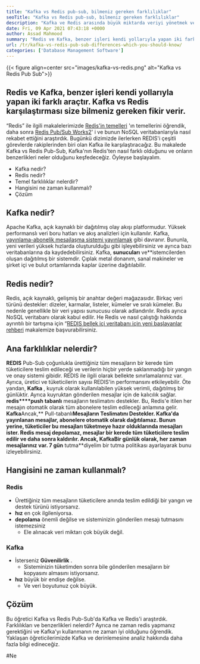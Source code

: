 ```yaml
---
title: "Kafka vs Redis pub-sub, bilmeniz gereken farklılıklar" 
seoTitle: "Kafka vs Redis pub-sub, bilmeniz gereken farklılıklar" 
description: "Kafka ve Redis arasında büyük miktarda veriyi yönetmek ve karıştırmak için araçlar arıyorsanız. Kafka vs Redis Pub-Sub bu makale size yardımcı olacaktır." 
date: Fri, 09 Apr 2021 07:43:18 +0000
author: Assad Mahmood
summary: "Redis ve Kafka, benzer işleri kendi yollarıyla yapan iki farklı araçtır. Kafka vs Redis karşılaştırması size bilmeniz gereken fikir verir." 
url: /tr/kafka-vs-redis-pub-sub-differences-which-you-should-know/
categories: ['Database Management Software']
---
```


{{< figure align=center src="images/kafka-vs-redis.png" alt="Kafka vs Redis Pub Sub">}}


## Redis ve Kafka, benzer işleri kendi yollarıyla yapan iki farklı araçtır. Kafka vs Redis karşılaştırması size bilmeniz gereken fikir verir.
“Redis” ile ilgili makalelerimizde [Redis'in temelleri][1] 'ın temellerini öğrendik, daha sonra [Redis Pub/Sub Works][2][2]' i ve bunun NoSQL veritabanlarıyla nasıl rekabet ettiğini araştırdık. Bugünkü dizimizde ilerlerken REDIS'i çeşitli görevlerde rakiplerinden biri olan Kafka ile karşılaştıracağız. Bu makalede Kafka vs Redis Pub-Sub, Kafka'nın Redis'ten nasıl farklı olduğunu ve onların benzerlikleri neler olduğunu keşfedeceğiz. Öyleyse başlayalım.
  * Kafka nedir?
  * Redis nedir?
  * Temel farklılıklar nelerdir?
  * Hangisini ne zaman kullanmalı?
  * Çözüm

## Kafka nedir?
Apache Kafka, açık kaynaklı bir dağıtılmış olay akışı platformudur. Yüksek performanslı veri boru hatları ve akış analizleri için kullanılır. Kafka, [yayınlama-abonelik mesajlaşma sistemi yayınlamak][3] gibi davranır. Bununla, yeni verileri yüksek hızlarda oluşturulduğu gibi işleyebilirsiniz ve ayrıca bazı veritabanlarına da kaydedebilirsiniz.
Kafka, **sunucuları** ve**istemcilerden oluşan dağıtılmış bir sistemdir. Çıplak metal donanım, sanal makineler ve şirket içi ve bulut ortamlarında kaplar üzerine dağıtılabilir.

## Redis nedir?
Redis, açık kaynaklı, gelişmiş bir anahtar değeri mağazasıdır. Birkaç veri türünü destekler: dizeler, karmalar, listeler, kümeler ve sıralı kümeler. Bu nedenle genellikle bir veri yapısı sunucusu olarak adlandırılır.
Redis ayrıca NoSQL veritabanı olarak kabul edilir. He Redis ve nasıl çalıştığı hakkında ayrıntılı bir tartışma için “[REDIS bellek içi veritabanı için yeni başlayanlar rehberi][1] makalemize başvurabilirsiniz.

## Ana farklılıklar nelerdir?
**REDIS** Pub-Sub çoğunlukla ürettiğiniz tüm mesajların bir kerede tüm tüketicilere teslim edileceği ve verilerin hiçbir yerde saklanmadığı bir yangın ve onay sistemi gibidir. REDIS ile ilgili olarak bellekte sınırlamalarınız var. Ayrıca, üretici ve tüketicilerin sayısı REDIS'in performansını etkileyebilir.
Öte yandan, **Kafka** , kuyruk olarak kullanılabilen yüksek verimli, dağıtılmış bir günlüktir. Ayrıca kuyruktan gönderilen mesajlar için de kalıcılık sağlar.
**redis****push tabanlı** mesajların teslimatını destekler. Bu, Redis'e itilen her mesajın otomatik olarak tüm abonelere teslim edileceği anlamına gelir.
**Kafka**Ancak,** Pull-tabanlı**Mesajların Teslimatını Destekler. Kafka'da yayınlanan mesajlar, abonelere otomatik olarak dağıtılamaz. Bunun yerine, tüketiciler bu mesajları tüketmeye hazır olduklarında mesajları ister.
**Redis **mesaj depolamaz, mesajlar bir kerede tüm tüketicilere teslim edilir ve daha sonra kaldırılır. Ancak,** Kafka**Bir günlük olarak, her zaman mesajlarınız var. 7 gün** tutma**diyelim bir tutma politikası ayarlayarak bunu izleyebilirsiniz.

## Hangisini ne zaman kullanmalı?

### Redis
  * Ürettiğiniz tüm mesajların tüketicilere anında teslim edildiği bir yangın ve destek türünü istiyorsanız.
* **hız** en çok ilgileniyorsa.
* **depolama** önemli değilse ve sisteminizin gönderilen mesajı tutmasını istemezsiniz
  * Ele alınacak veri miktarı çok büyük değil.

### Kafka
* İsterseniz **Güvenilirlik** .
  * Sisteminizin tüketimden sonra bile gönderilen mesajların bir kopyasını almasını istiyorsanız.
* **hız** büyük bir endişe değilse.
  * Ve veri boyutunuz çok büyük.

## Çözüm
Bu öğretici Kafka vs Redis Pub-Sub'da Kafka ve Redis'i araştırdık. Farklılıkları ve benzerlikleri nelerdir? Ayrıca ne zaman redis yapmanız gerektiğini ve Kafka'yı kullanmanın ne zaman iyi olduğunu öğrendik. Yaklaşan öğreticilerimizde Kafka ve derinlemesine analiz hakkında daha fazla bilgi edineceğiz.



[1]: https://blog.containerize.com/database-management-software/a-beginners-guide-to-redis-in-memory-database/
[2]: https://blog.containerize.com/database-management-software/introduction-to-redis-pubsub-and-how-does-it-work/
[3]: https://blog.containerize.com/database-management-software/introduction-to-redis-pubsub-and-how-does-it-work/

#Ne
